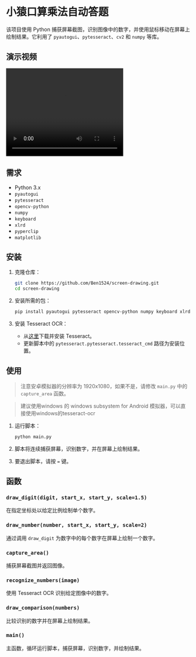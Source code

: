 # 小猿口算乘法自动答题

该项目使用 Python 捕获屏幕截图，识别图像中的数字，并使用鼠标移动在屏幕上绘制结果。它利用了 `pyautogui`、`pytesseract`、`cv2` 和 `numpy` 等库。
## 演示视频

<video width="320" height="240" controls>
  <source src="lv_0_20241011082249.mp4" type="video/mp4">
</video>


## 需求

- Python 3.x
- `pyautogui`
- `pytesseract`
- `opencv-python`
- `numpy`
- `keyboard`
- `xlrd`
- `pyperclip`
- `matplotlib`

## 安装

1. 克隆仓库：
    ```bash
    git clone https://github.com/Ben1524/screen-drawing.git
    cd screen-drawing
    ```

2. 安装所需的包：
    ```bash
    pip install pyautogui pytesseract opencv-python numpy keyboard xlrd pyperclip matplotlib
    ```

3. 安装 Tesseract OCR：
    - 从[这里](https://github.com/tesseract-ocr/tesseract)下载并安装 Tesseract。
    - 更新脚本中的 `pytesseract.pytesseract.tesseract_cmd` 路径为安装位置。

## 使用
> 注意安卓模拟器的分辨率为 1920x1080，如果不是，请修改 `main.py` 中的 `capture_area` 函数。

> 建议使用windows 的 windows subsystem for Android 模拟器，可以直接使用windows的tesseract-ocr

1. 运行脚本：
    ```bash
    python main.py
    ```

2. 脚本将连续捕获屏幕，识别数字，并在屏幕上绘制结果。

3. 要退出脚本，请按 `=` 键。

## 函数

### `draw_digit(digit, start_x, start_y, scale=1.5)`
在指定坐标处以给定比例绘制单个数字。

### `draw_number(number, start_x, start_y, scale=2)`
通过调用 `draw_digit` 为数字中的每个数字在屏幕上绘制一个数字。

### `capture_area()`
捕获屏幕截图并返回图像。

### `recognize_numbers(image)`
使用 Tesseract OCR 识别给定图像中的数字。

### `draw_comparison(numbers)`
比较识别的数字并在屏幕上绘制结果。

### `main()`
主函数，循环运行脚本，捕获屏幕，识别数字，并绘制结果。

